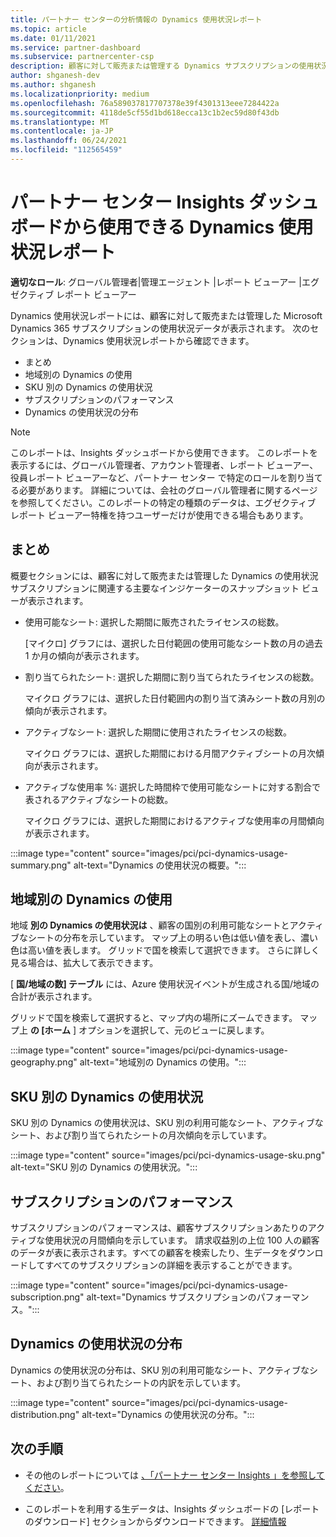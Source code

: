 ```yaml
---
title: パートナー センターの分析情報の Dynamics 使用状況レポート
ms.topic: article
ms.date: 01/11/2021
ms.service: partner-dashboard
ms.subservice: partnercenter-csp
description: 顧客に対して販売または管理する Dynamics サブスクリプションの使用状況に関して、何がうまく機能し、どこで改善できるのかを確認します。
author: shganesh-dev
ms.author: shganesh
ms.localizationpriority: medium
ms.openlocfilehash: 76a589037817707378e39f4301313eee7284422a
ms.sourcegitcommit: 4118de5cf55d1bd618ecca13c1b2ec59d80f43db
ms.translationtype: MT
ms.contentlocale: ja-JP
ms.lasthandoff: 06/24/2021
ms.locfileid: "112565459"
---
```

# <a name="dynamics-usage-report-available-from-the-partner-center-insights-dashboard"></a>パートナー センター Insights ダッシュボードから使用できる Dynamics 使用状況レポート

**適切なロール**: グローバル管理者|管理エージェント |レポート ビューアー |エグゼクティブ レポート ビューアー

Dynamics 使用状況レポートには、顧客に対して販売または管理した Microsoft Dynamics 365 サブスクリプションの使用状況データが表示されます。 次のセクションは、Dynamics 使用状況レポートから確認できます。

- まとめ
- 地域別の Dynamics の使用
- SKU 別の Dynamics の使用状況
- サブスクリプションのパフォーマンス
- Dynamics の使用状況の分布

 > [!NOTE]
 > このレポートは、Insights ダッシュボードから使用できます。 このレポートを表示するには、グローバル管理者、アカウント管理者、レポート ビューアー、役員レポート ビューアーなど、パートナー センター で特定のロールを割り当てる必要があります。 詳細については、会社のグローバル管理者に関するページを参照してください。このレポートの特定の種類のデータは、エグゼクティブ レポート ビューアー特権を持つユーザーだけが使用できる場合もあります。

## <a name="summary"></a>まとめ

概要セクションには、顧客に対して販売または管理した Dynamics の使用状況サブスクリプションに関連する主要なインジケーターのスナップショット ビューが表示されます。  

- 使用可能なシート: 選択した期間に販売されたライセンスの総数。

   [マイクロ] グラフには、選択した日付範囲の使用可能なシート数の月の過去 1 か月の傾向が表示されます。

- 割り当てられたシート: 選択した期間に割り当てられたライセンスの総数。

   マイクロ グラフには、選択した日付範囲内の割り当て済みシート数の月別の傾向が表示されます。

- アクティブなシート: 選択した期間に使用されたライセンスの総数。 

   マイクロ グラフには、選択した期間における月間アクティブシートの月次傾向が表示されます。

- アクティブな使用率 %: 選択した時間枠で使用可能なシートに対する割合で表されるアクティブなシートの総数。 

   マイクロ グラフには、選択した期間におけるアクティブな使用率の月間傾向が表示されます。

:::image type="content" source="images/pci/pci-dynamics-usage-summary.png" alt-text="Dynamics の使用状況の概要。":::

## <a name="dynamics-usage-by-geography"></a>地域別の Dynamics の使用

地域 **別の Dynamics の使用状況は** 、顧客の国別の利用可能なシートとアクティブなシートの分布を示しています。 マップ上の明るい色は低い値を表し、濃い色は高い値を表します。 グリッドで国を検索して選択できます。 さらに詳しく見る場合は、拡大して表示できます。

[ **国/地域の数] テーブル** には、Azure 使用状況イベントが生成される国/地域の合計が表示されます。

グリッドで国を検索して選択すると、マップ内の場所にズームできます。 マップ上 **の [ホーム** ] オプションを選択して、元のビューに戻します。

:::image type="content" source="images/pci/pci-dynamics-usage-geography.png" alt-text="地域別の Dynamics の使用。":::

## <a name="dynamics-usage-by-sku"></a>SKU 別の Dynamics の使用状況

SKU 別の Dynamics の使用状況は、SKU 別の利用可能なシート、アクティブなシート、および割り当てられたシートの月次傾向を示しています。

:::image type="content" source="images/pci/pci-dynamics-usage-sku.png" alt-text="SKU 別の Dynamics の使用状況。":::

## <a name="subscriptions-performance"></a>サブスクリプションのパフォーマンス

サブスクリプションのパフォーマンスは、顧客サブスクリプションあたりのアクティブな使用状況の月間傾向を示しています。 請求収益別の上位 100 人の顧客のデータが表に表示されます。すべての顧客を検索したり、生データをダウンロードしてすべてのサブスクリプションの詳細を表示することができます。

:::image type="content" source="images/pci/pci-dynamics-usage-subscription.png" alt-text="Dynamics サブスクリプションのパフォーマンス。":::

## <a name="dynamics-usage-distribution"></a>Dynamics の使用状況の分布

Dynamics の使用状況の分布は、SKU 別の利用可能なシート、アクティブなシート、および割り当てられたシートの内訳を示しています。

:::image type="content" source="images/pci/pci-dynamics-usage-distribution.png" alt-text="Dynamics の使用状況の分布。":::

## <a name="next-steps"></a>次の手順

- その他のレポートについては [、「パートナー センター Insights 」を参照してください](partner-center-insights.md)。

- このレポートを利用する生データは、Insights ダッシュボードの [レポートのダウンロード] セクションからダウンロードできます。 [詳細情報](pci-download-reports.md) 
